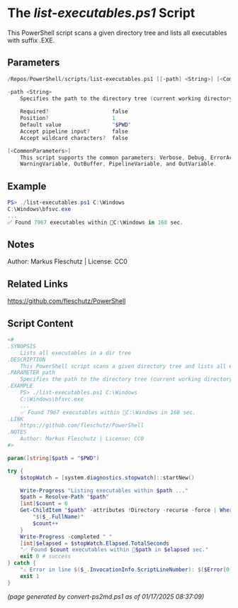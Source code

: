 The *list-executables.ps1* Script
===========================

This PowerShell script scans a given directory tree and lists all executables with suffix .EXE.

Parameters
----------
```powershell
/Repos/PowerShell/scripts/list-executables.ps1 [[-path] <String>] [<CommonParameters>]

-path <String>
    Specifies the path to the directory tree (current working directory by default)
    
    Required?                    false
    Position?                    1
    Default value                "$PWD"
    Accept pipeline input?       false
    Accept wildcard characters?  false

[<CommonParameters>]
    This script supports the common parameters: Verbose, Debug, ErrorAction, ErrorVariable, WarningAction, 
    WarningVariable, OutBuffer, PipelineVariable, and OutVariable.
```

Example
-------
```powershell
PS> ./list-executables.ps1 C:\Windows
C:\Windows\bfsvc.exe
...
✅ Found 7967 executables within 📂C:\Windows in 168 sec.

```

Notes
-----
Author: Markus Fleschutz | License: CC0

Related Links
-------------
https://github.com/fleschutz/PowerShell

Script Content
--------------
```powershell
<#
.SYNOPSIS
	Lists all executables in a dir tree
.DESCRIPTION
	This PowerShell script scans a given directory tree and lists all executables with suffix .EXE.
.PARAMETER path
	Specifies the path to the directory tree (current working directory by default)
.EXAMPLE
	PS> ./list-executables.ps1 C:\Windows
	C:\Windows\bfsvc.exe
	...
	✅ Found 7967 executables within 📂C:\Windows in 168 sec.
.LINK
	https://github.com/fleschutz/PowerShell
.NOTES
	Author: Markus Fleschutz | License: CC0
#>

param([string]$path = "$PWD")

try {
	$stopWatch = [system.diagnostics.stopwatch]::startNew()

	Write-Progress "Listing executables within $path ..."
	$path = Resolve-Path "$path"
	[int]$count = 0
	Get-ChildItem "$path" -attributes !Directory -recurse -force | Where-Object { $_.Name -like "*.exe" } | ForEach-Object {
		"$($_.FullName)"
		$count++
	}
	Write-Progress -completed " "
	[int]$elapsed = $stopWatch.Elapsed.TotalSeconds
	"✅ Found $count executables within 📂$path in $elapsed sec." 
	exit 0 # success
} catch {
	"⚠️ Error in line $($_.InvocationInfo.ScriptLineNumber): $($Error[0])"
	exit 1
}
```

*(page generated by convert-ps2md.ps1 as of 01/17/2025 08:37:09)*
